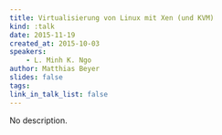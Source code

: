 ```yaml
---
title: Virtualisierung von Linux mit Xen (und KVM)
kind: :talk
date: 2015-11-19
created_at: 2015-10-03
speakers:
    - L. Minh K. Ngo
author: Matthias Beyer
slides: false
tags:
link_in_talk_list: false
---
```


No description.

